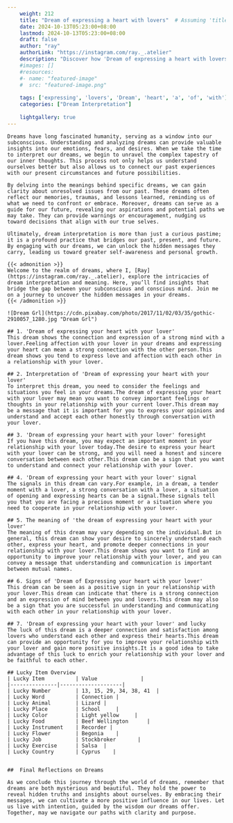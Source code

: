 ```yaml
---
    weight: 212
    title: "Dream of expressing a heart with lovers"  # Assuming 'title' column exists
    date: 2024-10-13T05:23:00+08:00
    lastmod: 2024-10-13T05:23:00+08:00
    draft: false
    author: "ray"
    authorLink: "https://instagram.com/ray._.atelier"
    description: "Discover how 'Dream of expressing a heart with lovers' can interpret your future and uncover its significant meanings in your life."
    #images: []
    #resources:
    #- name: "featured-image"
    #  src: "featured-image.png"
    
    tags: ['expressing', 'lovers', 'Dream', 'heart', 'a', 'of', 'with']
    categories: ["Dream Interpretation"]
    
    lightgallery: true
---
```

    
    Dreams have long fascinated humanity, serving as a window into our subconscious. Understanding and analyzing dreams can provide valuable insights into our emotions, fears, and desires. When we take the time to interpret our dreams, we begin to unravel the complex tapestry of our inner thoughts. This process not only helps us understand ourselves better but also allows us to connect our past experiences with our present circumstances and future possibilities.
    
    By delving into the meanings behind specific dreams, we can gain clarity about unresolved issues from our past. These dreams often reflect our memories, traumas, and lessons learned, reminding us of what we need to confront or embrace. Moreover, dreams can serve as a guide for our future, revealing our aspirations and potential paths we may take. They can provide warnings or encouragement, nudging us toward decisions that align with our true selves.
    
    Ultimately, dream interpretation is more than just a curious pastime; it is a profound practice that bridges our past, present, and future. By engaging with our dreams, we can unlock the hidden messages they carry, leading us toward greater self-awareness and personal growth.
    
    {{< admonition >}}
    Welcome to the realm of dreams, where I, [Ray](https://instagram.com/ray._.atelier), explore the intricacies of dream interpretation and meaning. Here, you’ll find insights that bridge the gap between your subconscious and conscious mind. Join me on a journey to uncover the hidden messages in your dreams.
    {{< /admonition >}}
    
    ![Dream Grl](https://cdn.pixabay.com/photo/2017/11/02/03/35/gothic-2910057_1280.jpg "Dream Grl")
    
    ## 1. 'Dream of expressing your heart with your lover'
    This dream shows the connection and expression of a strong mind with a lover.Feeling affection with your lover in your dreams and expressing your heart can mean a strong connection with the other person.This dream shows you tend to express love and affection with each other in a relationship with your lover.
    
    ## 2. Interpretation of 'Dream of expressing your heart with your lover'
    To interpret this dream, you need to consider the feelings and situations you feel in your dreams.The dream of expressing your heart with your lover may mean you want to convey important feelings or thoughts in your relationship with your current lover.This dream may be a message that it is important for you to express your opinions and understand and accept each other honestly through conversation with your lover.
    
    ## 3. 'Dream of expressing your heart with your lover' foresight
    If you have this dream, you may expect an important moment in your relationship with your lover today.The desire to express your heart with your lover can be strong, and you will need a honest and sincere conversation between each other.This dream can be a sign that you want to understand and connect your relationship with your lover.
    
    ## 4. 'Dream of expressing your heart with your lover' signal
    The signals in this dream can vary.For example, in a dream, a tender moment with a lover, a strong conversation with a lover, a situation of opening and expressing hearts can be a signal.These signals tell you that you are facing a precious moment or a situation where you need to cooperate in your relationship with your lover.
    
    ## 5. The meaning of 'the dream of expressing your heart with your lover'
    The meaning of this dream may vary depending on the individual.But in general, this dream can show your desire to sincerely understand each other, express your heart, and promote deeper connections in your relationship with your lover.This dream shows you want to find an opportunity to improve your relationship with your lover, and you can convey a message that understanding and communication is important between mutual names.
    
    ## 6. Signs of 'Dream of Expressing your heart with your lover'
    This dream can be seen as a positive sign in your relationship with your lover.This dream can indicate that there is a strong connection and an expression of mind between you and lovers.This dream may also be a sign that you are successful in understanding and communicating with each other in your relationship with your lover.
    
    ## 7. 'Dream of expressing your heart with your lover' and lucky
    The luck of this dream is a deeper connection and satisfaction among lovers who understand each other and express their hearts.This dream can provide an opportunity for you to improve your relationship with your lover and gain more positive insights.It is a good idea to take advantage of this luck to enrich your relationship with your lover and be faithful to each other.
    
    ## Lucky Item Overview
    | Lucky Item          | Value              |
    |---------------|--------------------|
    | Lucky Number        | 13, 15, 29, 34, 38, 41  |
    | Lucky Word          | Connection |
    | Lucky Animal        | Lizard |
    | Lucky Place         | School     |
    | Lucky Color         | Light yellow     |
    | Lucky Food          | Beef Wellington      |
    | Lucky Instrument    | Recorder |
    | Lucky Flower        | Begonia    |
    | Lucky Job           | Stockbroker       |
    | Lucky Exercise      | Salsa  |
    | Lucky Country       | Cyprus    |
    
    
    ##  Final Reflections on Dreams
    
    As we conclude this journey through the world of dreams, remember that dreams are both mysterious and beautiful. They hold the power to reveal hidden truths and insights about ourselves. By embracing their messages, we can cultivate a more positive influence in our lives. Let us live with intention, guided by the wisdom our dreams offer. Together, may we navigate our paths with clarity and purpose.
    
